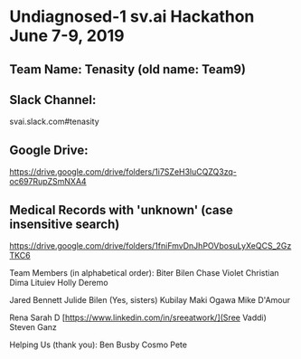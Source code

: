 # Undiagnosed-1 sv.ai Hackathon June 7-9, 2019
## Team Name: Tenasity (old name: Team9)

## Slack Channel:
svai.slack.com#tenasity

## Google Drive:
https://drive.google.com/drive/folders/1i7SZeH3luCQZQ3zq-oc697RupZSmNXA4

## Medical Records with 'unknown' (case insensitive search)
https://drive.google.com/drive/folders/1fniFmvDnJhPOVbosuLyXeQCS_2GzTKC6



Team Members (in alphabetical order):
Biter Bilen
Chase Violet
Christian
Dima Lituiev
Holly Deremo

Jared Bennett
Julide Bilen (Yes, sisters)
Kubilay
Maki Ogawa
Mike D'Amour

Rena
Sarah D
[https://www.linkedin.com/in/sreeatwork/](Sree Vaddi)
Steven Ganz


Helping Us (thank you):
Ben Busby
Cosmo
Pete



